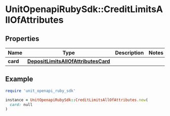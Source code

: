 # UnitOpenapiRubySdk::CreditLimitsAllOfAttributes

## Properties

| Name | Type | Description | Notes |
| ---- | ---- | ----------- | ----- |
| **card** | [**DepositLimitsAllOfAttributesCard**](DepositLimitsAllOfAttributesCard.md) |  |  |

## Example

```ruby
require 'unit_openapi_ruby_sdk'

instance = UnitOpenapiRubySdk::CreditLimitsAllOfAttributes.new(
  card: null
)
```


